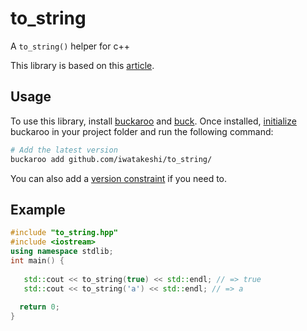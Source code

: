 # to_string
A `to_string()` helper for c++

This library is based on this [article](https://www.fluentcpp.com/2017/06/06/using-tostring-custom-types-cpp/).

## Usage

To use this library, install [buckaroo](https://github.com/LoopPerfect/buckaroo/wiki/Installation#buckaroo) and [buck](https://github.com/LoopPerfect/buckaroo/wiki/Installation#buck). Once installed, [initialize](https://github.com/LoopPerfect/buckaroo/wiki/Commands#init) buckaroo in your project folder and run the following command:

```bash
# Add the latest version
buckaroo add github.com/iwatakeshi/to_string/
```
You can also add a [version constraint](https://github.com/LoopPerfect/buckaroo/wiki/Version-Constraints-DSL) if you need to.

## Example

```cpp
#include "to_string.hpp"
#include <iostream>
using namespace stdlib;
int main() {
   
   std::cout << to_string(true) << std::endl; // => true
   std::cout << to_string('a') << std::endl; // => a
  
  return 0;
}
```
